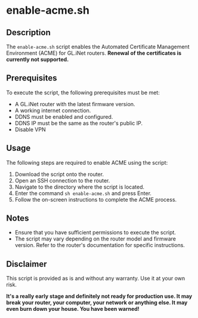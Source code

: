 # enable-acme.sh

## Description
The `enable-acme.sh` script enables the Automated Certificate Management Environment (ACME) for GL.iNet routers. **Renewal of the certificates is currently not supported.**

## Prerequisites
To execute the script, the following prerequisites must be met:
- A GL.iNet router with the latest firmware version.
- A working internet connection.
- DDNS must be enabled and configured.
- DDNS IP must be the same as the router's public IP.
- Disable VPN

## Usage
The following steps are required to enable ACME using the script:
1. Download the script onto the router.
2. Open an SSH connection to the router.
3. Navigate to the directory where the script is located.
4. Enter the command `sh enable-acme.sh` and press Enter.
5. Follow the on-screen instructions to complete the ACME process.

## Notes
- Ensure that you have sufficient permissions to execute the script.
- The script may vary depending on the router model and firmware version. Refer to the router's documentation for specific instructions.

## Disclaimer
This script is provided as is and without any warranty. Use it at your own risk.

**It's a really early stage and definitely not ready for production use. It may break your router, your computer, your network or anything else. It may even burn down your house. You have been warned!**
